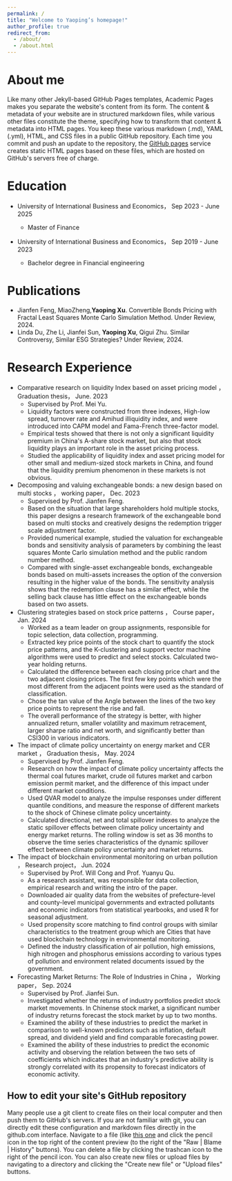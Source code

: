 ```yaml
---
permalink: /
title: "Welcome to Yaoping’s homepage!"
author_profile: true
redirect_from: 
  - /about/
  - /about.html
---
```




About me 
======
Like many other Jekyll-based GitHub Pages templates, Academic Pages makes you separate the website's content from its form. The content & metadata of your website are in structured markdown files, while various other files constitute the theme, specifying how to transform that content & metadata into HTML pages. You keep these various markdown (.md), YAML (.yml), HTML, and CSS files in a public GitHub repository. Each time you commit and push an update to the repository, the [GitHub pages](https://pages.github.com/) service creates static HTML pages based on these files, which are hosted on GitHub's servers free of charge.



Education
======
* University of International Business and Economics，	Sep 2023 - June 2025
  * Master of Finance	

* University of International Business and Economics，	Sep 2019 - June 2023
  * Bachelor degree in Financial engineering	


Publications
======
* Jianfen Feng, MiaoZheng,**Yaoping Xu**. Convertible Bonds Pricing with Fractal Least Squares Monte Carlo Simulation Method. Under Review, 2024.
* Linda Du, Zhe Li, Jianfei Sun, **Yaoping Xu**, Qigui Zhu. Similar Controversy, Similar ESG Strategies? Under Review, 2024.


Research Experience
======
* Comparative research on liquidity Index based on asset pricing model ， Graduation thesis，	June. 2023
  * Supervised by Prof. Mei Yu.
  * Liquidity factors were constructed from three indexes, High-low spread, turnover rate and Amihud illiquidity index, and were introduced into CAPM model and 
    Fama-French three-factor model.
  * Empirical tests showed that there is not only a significant liquidity premium in China's A-share stock market, but also that stock liquidity plays an important 
    role in the asset pricing process.
  * Studied the applicability of liquidity index and asset pricing model for other small and medium-sized stock markets in China, and found that the liquidity 
    premium phenomenon in these markets is not obvious.
* Decomposing and valuing exchangeable bonds: a new design based on multi stocks ， working paper， Dec. 2023
  * Supervised by Prof. Jianfen Feng.
  * Based on the situation that large shareholders hold multiple stocks, this paper designs a research framework of the exchangeable bond based on multi stocks and 
    creatively designs the redemption trigger scale adjustment factor.
  * Provided numerical example, studied the valuation for exchangeable bonds and sensitivity analysis of parameters by combining the least squares Monte Carlo 
    simulation method and the public random number method.
  * Compared with single-asset exchangeable bonds, exchangeable bonds based on multi-assets increases the option of the conversion resulting in the higher value of 
    the bonds. The sensitivity analysis shows that the redemption clause has a similar effect, while the selling back clause has little effect on the exchangeable 
    bonds based on two assets.
* Clustering strategies based on stock price patterns ， Course paper，	Jan. 2024
  * Worked as a team leader on group assignments, responsible for topic selection, data collection, programming.
  * Extracted key price points of the stock chart to quantify the stock price patterns, and the K-clustering and support vector machine algorithms were used to 
    predict and select stocks. Calculated two-year holding returns.
  * Calculated the difference between each closing price chart and the two adjacent closing prices. The first few key points which were the most different from the 
    adjacent points were used as the standard of classification.
  * Chose the tan value of the Angle between the lines of the two key price points to represent the rise and fall.
  * The overall performance of the strategy is better, with higher annualized return, smaller volatility and maximum retracement, larger sharpe ratio and net 
    worth, and significantly better than CSI300 in various indicators.
* The impact of climate policy uncertainty on energy market and CER market ， Graduation thesis， May. 2024
  * Supervised by Prof. Jianfen Feng.
  * Research on how the impact of climate policy uncertainty affects the thermal coal futures market, crude oil futures market and carbon emission permit market, 
    and the difference of this impact under different market conditions.
  * Used QVAR model to analyze the impulse responses under different quantile conditions, and measure the response of different markets to the shock of Chinese 
    climate policy uncertainty.
  * Calculated directional, net and total spillover indexes to analyze the static spillover effects between climate policy uncertainty and energy market returns. 
    The rolling window is set as 36 months to observe the time series characteristics of the dynamic spillover effect between climate policy uncertainty and market 
    returns.
* The impact of blockchain environmental monitoring on urban pollution ， Research project，	Jun. 2024
  * Supervised by Prof. Will Cong and Prof. Yuanyu Qu.
  * As a research assistant, was responsible for data collection, empirical research and writing the intro of the paper.
  * Downloaded air quality data from the websites of prefecture-level and county-level municipal governments and extracted pollutants and economic indicators from 
    statistical yearbooks, and used R for seasonal adjustment.
  * Used propensity score matching to find control groups with similar characteristics to the treatment group which are Cities that have used blockchain technology 
    in environmental monitoring.
  * Defined the industry classification of air pollution, high emissions, high nitrogen and phosphorus emissions according to various types of pollution and 
    environment related documents issued by the government.
* Forecasting Market Returns: The Role of Industries in China ， Working paper，	Sep. 2024
  * Supervised by Prof. Jianfei Sun.
  * Investigated whether the returns of industry portfolios predict stock market movements. In Chinense stock market, a significant number of industry returns 
    forecast the stock market by up to two months.
  * Examined the ability of these industries to predict the market in comparison to well-known predictors such as inflation, default spread, and dividend yield and     find comparable forecasting power.
  * Examined the ability of these industries to predict the economic activity and observing the relation between the two sets of coefficients which indicates that 
    an industry's predictive ability is strongly correlated with its propensity to forecast indicators of economic activity.

How to edit your site's GitHub repository
------
Many people use a git client to create files on their local computer and then push them to GitHub's servers. If you are not familiar with git, you can directly edit these configuration and markdown files directly in the github.com interface. Navigate to a file (like [this one](https://github.com/academicpages/academicpages.github.io/blob/master/_talks/2012-03-01-talk-1.md) and click the pencil icon in the top right of the content preview (to the right of the "Raw | Blame | History" buttons). You can delete a file by clicking the trashcan icon to the right of the pencil icon. You can also create new files or upload files by navigating to a directory and clicking the "Create new file" or "Upload files" buttons. 



